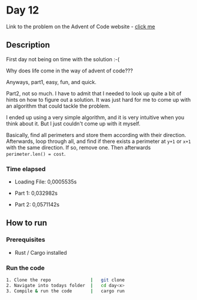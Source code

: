 # Day 12

Link to the problem on the Advent of Code website - [click me](https://adventofcode.com/2024/day/12)

## Description

First day not being on time with the solution :-(

Why does life come in the way of advent of code???

Anyways, part1, easy, fun, and quick.

Part2, not so much. I have to admit that I needed to look up quite a bit of hints on how to figure out a solution. It was just hard for me to come up with an algorithm that could tackle the problem.

I ended up using a very simple algorithm, and it is very intuitive when you think about it. But I just couldn't come up with it myself.

Basically, find all perimeters and store them according with their direction. Afterwards, loop through all, and find if there exists a perimeter at `y+1` or `x+1` with the same direction. If so, remove one. Then afterwards `perimeter.len() = cost`.

### Time elapsed

- Loading File: 0,0005535s

- Part 1:       0,032982s

- Part 2:       0,0571142s

## How to run

### Prerequisites

- Rust / Cargo installed

### Run the code

```bash
1. Clone the repo               |   git clone
2. Navigate into todays folder  |   cd day<x>
3. Compile & run the code       |   cargo run
```

